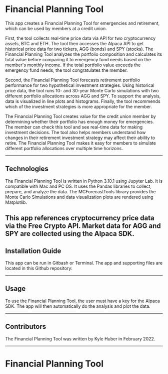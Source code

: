 # Financial Planning Tool

This app creates a Financial Planning Tool for emergencies and retirement, which can be used by members at a credit union.

First, the tool collects real-time price data via API for two cryptocurrency assets, BTC and ETH. The tool then accesses the Alpaca API to get historical price data for two tickers, AGG (bonds) and SPY (stocks). The Financial Planning Tool analyzes the portfolio composition and calculates its total value before comparing it to emergency fund needs based on the member's monthly income. If the total portfolio value exceeds the emergency fund needs, the tool congratulates the member.

Second, the Financial Planning Tool forecasts retirement portfolio performance for two hypothetical investment strategies. Using historical price data, the tool runs 10- and 30-year Monte Carlo simulations with two different portfolio allocations across AGG and SPY. To support the analysis, data is visualized in line plots and histograms. Finally, the tool recommends which of the investment strategies is more appropriate for the member.

The Financial Planning Tool creates value for the credit union member by determining whether their portfolio has enough money for emergencies. The member can check this tool and see real-time data for making investment decisions. The tool also helps members understand how changes in their retirement investment strategy may affect their ability to retire. The Financial Planning Tool makes it easy for members to simulate different portfolio allocations over multiple time horizons.

---

## Technologies

The Financial Planning Tool is written in Python 3.10.1 using Jupyter Lab. It is compatible with Mac and PC OS. It uses the Pandas libraries to collect, prepare, and analyze the data. The MCForecastTools library provides the Monte Carlo Simulations and data visualization plots are rendered using Matplotlib.

This app references cryptocurrency price data via the Free Crypto API. Market data for AGG and SPY are collected using the Alpaca SDK.
---

## Installation Guide

This app can be run in Gitbash or Terminal. The app and supporting files are located in this Github repository:

---

## Usage

To use the Financial Planning Tool, the user must have a key for the Alpaca SDK. The app will then automatically do the analysis and plot the data.

---

## Contributors

The Financial Planning Tool was written by Kyle Huber in February 2022.

---

# Financial Planning Tool
